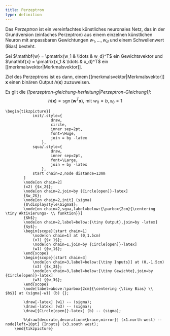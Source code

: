 ```yaml
---
title: Perzeptron
type: definition
---
```


Das *Perzeptron* ist ein vereinfachtes künstliches neuronales Netz, das  in der Grundversion (einfaches Perzeptron) aus einem einzelnen künstlichen Neuron mit anpassbaren Gewichtungen $w_1, \ldots, w_d$ und einem Schwellenwert (Bias) besteht.

Sei $\mathbf{w} = \pmatrix{w_1 & \ldots & w_d}^T$ ein Gewichtsvektor und $\mathbf{x} = \pmatrix{x_1 & \ldots & x_d}^T$ ein [[merkmalsvektor|Merkmalsvektor]].

Ziel des Perzeptrons ist es dann, einem [[merkmalsvektor|Merkmalsvektor]] $\mathbf{x}$ einen binären Output $h(\mathbf{x})$ zuzuweisen.

Es gilt die *[[perzeptron-gleichung-herleitung|Perzeptron-Gleichung]]*:
$$
	h(\mathbf{x}) = \operatorname{sgn}(\mathbf{w}^T\mathbf{x}), \ \text{mit} \ w_0 = b, \, x_0 = 1
$$

```
\begin{tikzpicture}[
            init/.style={
                    draw,
                    circle,
                    inner sep=2pt,
                    font=\Huge,
                    join = by -latex
                },
            squa/.style={
                    draw,
                    inner sep=2pt,
                    font=\Large,
                    join = by -latex
                },
            start chain=2,node distance=13mm
        ]
        \node[on chain=2]
        (x2) {$x_2$};
        \node[on chain=2,join=by {Circle[open]}-latex]
        {$w_2$};
        \node[on chain=2,init] (sigma)
        {$\displaystyle\Sigma$};
        \node[on chain=2,squa,label=below:{\parbox{2cm}{\centering \tiny Aktivierungs- \\ funktion}}]
        {$h$};
        \node[on chain=2,label=below:{\tiny Output},join=by -latex]
        {$y$};
        \begin{scope}[start chain=1]
            \node[on chain=1] at (0,1.5cm)
            (x1) {$x_1$};
            \node[on chain=1,join=by {Circle[open]}-latex]
            (w1) {$w_1$};
        \end{scope}
        \begin{scope}[start chain=3]
            \node[on chain=3,label=below:{\tiny Inputs}] at (0,-1.5cm)
            (x3) {$x_3$};
            \node[on chain=3,label=below:{\tiny Gewichte},join=by {Circle[open]}-latex]
            (w3) {$w_3$};
        \end{scope}
        \node[label=above:\parbox{2cm}{\centering {\tiny Bias} \\ $b$}] at (sigma|-w1) (b) {};

        \draw[-latex] (w1) -- (sigma);
        \draw[-latex] (w3) -- (sigma);
        \draw[{Circle[open]}-latex] (b) -- (sigma);

        %\draw[decorate,decoration={brace,mirror}] (x1.north west) -- node[left=10pt] {Inputs} (x3.south west);
    \end{tikzpicture}
```